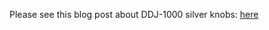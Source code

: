 

Please see this blog post about DDJ-1000 silver knobs: [here](../../traktor/README.md#how-to-replace-the-ddj-1000-filter-knobs-with-silver-knobs)

